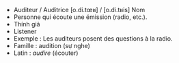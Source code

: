 - Auditeur / Auditrice	[o.di.tœʁ] / [o.di.tʁis]	Nom	
- Personne qui écoute une émission (radio, etc.).
- Thính giả
- Listener
- Exemple : Les auditeurs posent des questions à la radio.
- Famille : audition (sự nghe)
- Latin : *audire* (écouter)